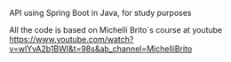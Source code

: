 API using Spring Boot in Java, for study purposes

All the code is based on Michelli Brito`s course at youtube https://www.youtube.com/watch?v=wlYvA2b1BWI&t=98s&ab_channel=MichelliBrito
